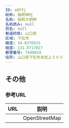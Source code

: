 ```yaml
---
ID: o8Ffj
総称: 稲荷神社
名称: 稲荷大明神
名称読み: null
別名: null
都道府県: 山口県
区域: 下松市
緯度: 34.0376915
経度: 131.8717027
郵便番号: 7440024
住所: 山口県下松市末武上５００
---
```


## その他

### 参考URL

| URL | 説明          |
| --- | ------------- |
|     | OpenStreetMap |
